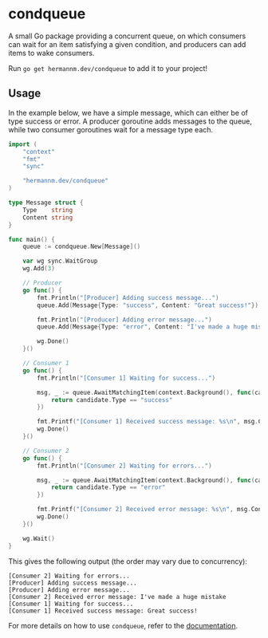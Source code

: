 # condqueue

A small Go package providing a concurrent queue, on which consumers can wait for an item satisfying
a given condition, and producers can add items to wake consumers.

Run `go get hermannm.dev/condqueue` to add it to your project!

## Usage

In the example below, we have a simple message, which can either be of type success or error. A
producer goroutine adds messages to the queue, while two consumer goroutines wait for a message type
each.

```go
import (
	"context"
	"fmt"
	"sync"

	"hermannm.dev/condqueue"
)

type Message struct {
	Type    string
	Content string
}

func main() {
	queue := condqueue.New[Message]()

	var wg sync.WaitGroup
	wg.Add(3)

	// Producer
	go func() {
		fmt.Println("[Producer] Adding success message...")
		queue.Add(Message{Type: "success", Content: "Great success!"})

		fmt.Println("[Producer] Adding error message...")
		queue.Add(Message{Type: "error", Content: "I've made a huge mistake"})

		wg.Done()
	}()

	// Consumer 1
	go func() {
		fmt.Println("[Consumer 1] Waiting for success...")

		msg, _ := queue.AwaitMatchingItem(context.Background(), func(candidate Message) bool {
			return candidate.Type == "success"
		})

		fmt.Printf("[Consumer 1] Received success message: %s\n", msg.Content)
		wg.Done()
	}()

	// Consumer 2
	go func() {
		fmt.Println("[Consumer 2] Waiting for errors...")

		msg, _ := queue.AwaitMatchingItem(context.Background(), func(candidate Message) bool {
			return candidate.Type == "error"
		})

		fmt.Printf("[Consumer 2] Received error message: %s\n", msg.Content)
		wg.Done()
	}()

	wg.Wait()
}
```

This gives the following output (the order may vary due to concurrency):

```
[Consumer 2] Waiting for errors...
[Producer] Adding success message...
[Producer] Adding error message...
[Consumer 2] Received error message: I've made a huge mistake
[Consumer 1] Waiting for success...
[Consumer 1] Received success message: Great success!
```

For more details on how to use `condqueue`, refer to the
[documentation](https://pkg.go.dev/hermannm.dev/condqueue).
